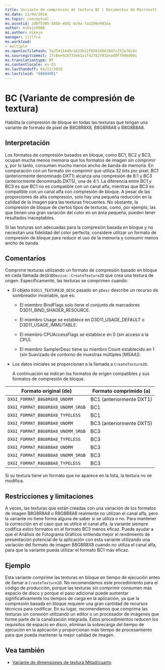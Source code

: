 ```yaml
---
title: Variante de compresión de textura BC | Documentos de Microsoft
ms.date: 11/04/2016
ms.topic: conceptual
ms.assetid: 2d0f5305-585b-4b01-bc9a-7a32d6e991da
author: mikejo5000
ms.author: mikejo
manager: jillfra
ms.workload:
- multiple
ms.openlocfilehash: 3a25411449c1b13b12f05819061847c252a76c9c
ms.sourcegitcommit: 1fc6ee928733e61a1f42782f832ead9f7946d00c
ms.translationtype: MT
ms.contentlocale: es-ES
ms.lasthandoff: 04/22/2019
ms.locfileid: "60094091"
---
```

# <a name="bc-texture-compression-variant"></a>BC (Variante de compresión de textura)
Habilita la compresión de bloque en todas las texturas que tengan una variante de formato de píxel de B8G8R8X8, B8G8R8A8 o R8G8B8A8. 

## <a name="interpretation"></a>Interpretación
 Los formatos de compresión basados en bloque, como BC1, BC2 y BC3, ocupan mucha menos memoria que los formatos de imagen sin comprimir y, por lo tanto, consumen mucho menos ancho de banda de memoria. En comparación con un formato sin comprimir que utiliza 32 bits por píxel, BC1 (anteriormente denominado DXT1) alcanza una compresión de 8:1 y BC3 (anteriormente denominado DXT5), una de 4:1. La diferencia entre BC1 y BC3 es que BC1 no es compatible con un canal alfa, mientras que BC3 es compatible con un canal alfa con compresión de bloque. A pesar de las proporciones de alta compresión, solo hay una pequeña reducción en la calidad de la imagen para las texturas frecuentes. No obstante, la compresión de bloque de ciertos tipos de texturas, como, por ejemplo, las que tienen una gran variación del color en un área pequeña, pueden tener resultados inaceptables.

 Si las texturas son adecuadas para la compresión basada en bloque y no necesitan una fidelidad del color perfecta, considere utilizar un formato de compresión de bloque para reducir el uso de la memoria y consumir menos ancho de banda.

## <a name="remarks"></a>Comentarios
 Comprime texturas utilizando un formato de compresión basado en bloque en cada llamada de`ID3DDevice::CreateTexture2D` que crea una textura de origen. Específicamente, las texturas se comprimen cuando:

- El objeto `D3D11_TEXTURE2D_DESC` pasado en `pDesc` describe un recurso de sombreador invariable, que es:

  - El miembro BindFlags solo tiene el conjunto de marcadores D3D11_BIND_SHADER_RESOURCE.

  - El miembro Usage se establece en D3D11_USAGE_DEFAULT o D3D11_USAGE_IMMUTABLE.

  - El miembro CPUAccessFlags se establece en 0 (sin acceso a la CPU).

  - El miembro SamplerDesc tiene su miembro Count establecido en 1 (sin Suavizado de contorno de muestras múltiples [MSAA]).

- Los datos iniciales se proporcionan a la llamada a `CreateTexture2D`.

  A continuación se indican los formatos de origen compatibles y sus formatos de compresión de bloque.

|Formato original (de)|Formato comprimido (a)|
|------------------------------|------------------------------|
|`DXGI_FORMAT_B8G8R8X8_UNORM`|BC1 (anteriormente DXT1)|
|`DXGI_FORMAT_B8G8R8X8_UNORM_SRGB`|BC1|
|`DXGI_FORMAT_B8G8R8X8_TYPELESS`|BC1|
|`DXGI_FORMAT_B8G8R8A8_UNORM`|BC3 (anteriormente DXT5)|
|`DXGI_FORMAT_B8G8R8A8_UNORM_SRGB`|BC3|
|`DXGI_FORMAT_B8G8R8A8_TYPELESS`|BC3|
|`DXGI_FORMAT_R8G8B8A8_UNORM`|BC3|
|`DXGI_FORMAT_R8G8B8A8_UNORM_SRGB`|BC3|
|`DXGI_FORMAT_R8G8B8A8_TYPELESS`|BC3|

 Si su textura tiene un formato que no aparece en la lista, la textura no se modifica.

## <a name="restrictions-and-limitations"></a>Restricciones y limitaciones
 A veces, las texturas que están creadas con una variación de los formatos de imagen B8G8R8A8 o R8G8B8A8 realmente no utilizan el canal alfa, pero la variante no tiene forma alguna de saber si se utiliza o no. Para mantener la corrección en el caso que se utilice el canal alfa, la variante siempre codifica estos formatos en el formato BC3 menos eficaz. Puede ayudar a que el Análisis de Fotograma Gráficos entienda mejor el rendimiento de presentación potencial de la aplicación con esta variante utilizando una variación del formato de imagen B8G8R8X8 cuando no utiliza el canal alfa, para que la variante pueda utilizar el formato BC1 más eficaz.

## <a name="example"></a>Ejemplo
 Esta variante comprime las texturas en bloque en tiempo de ejecución antes de llamar a `CreateTexture2D`. No recomendamos este procedimiento para el código de producción, porque las texturas sin comprimir consumen más espacio de disco y porque el paso adicional puede aumentar significativamente los tiempos de carga en la aplicación, ya que la compresión basada en bloque requiere una gran cantidad de recursos técnicos para codificar. En su lugar, recomendamos que comprima las texturas sin conexión utilizando un editor o un procesador de imágenes que forme parte de la canalización integrada. Estos procedimientos reducen los requisitos de espacio en disco, eliminan la sobrecarga del tiempo de ejecución en la aplicación y proporcionan más tiempo de procesamiento para que pueda mantener la mejor calidad de imagen.

## <a name="see-also"></a>Vea también
- [Variante de dimensiones de textura Mitad/cuarto](half-quarter-texture-dimensions-variant.md)